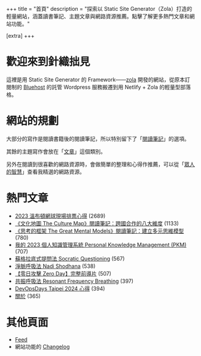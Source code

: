 +++
title = "首頁"
description = "探索以 Static Site Generator（Zola）打造的輕量網站，涵蓋讀書筆記、主題文章與網路資源推薦。點擊了解更多熱門文章和網站功能。"

[extra]
+++

# 歡迎來到針織拙見

這裡是用 Static Site Generator 的 Framework——[zola](https://www.getzola.org/documentation/getting-started/overview/) 開發的網站，從原本訂閱制的 [Bluehost](https://www.bluehost.com/) 的託管 Wordpress 服務搬遷到用 Netlify + Zola 的輕量型部落格。

# 網站的規劃

大部分的寫作是閱讀書籍後的閱讀筆記，所以特別留下了「[閱讀筆記](reading-notes/)」的選項。

其餘的主題寫作會放在「[文章](blog/)」這個類別。

另外在閱讀到很喜歡的網路資源時，會做簡單的整理和心得作推薦，可以從「[眾人的智慧](wistom/)」查看我精選的網路資源。

# 熱門文章
* [2023 溫布頓網球現場排票心得](/blog/2023-wimbledon-tennis/) <span class="view-count">(2689)</span>
* [《文化地圖 The Culture Map》閱讀筆記：跨國合作的八大維度](/reading-notes/the-culture-map/) <span class="view-count">(1133)</span>
* [《思考的框架 The Great Mental Models》閱讀筆記：建立多元思維模型](/reading-notes/the-great-mental-models/) <span class="view-count">(780)</span>
* [我的 2023 個人知識管理系統 Personal Knowledge Management (PKM)](/blog/2023-personal-knowledge-management/) <span class="view-count">(707)</span>
* [蘇格拉底式提問法 Socratic Questioning](/wisdom/methods/socratic-questioning/) <span class="view-count">(567)</span>
* [淨脈呼吸法 Nadi Shodhana](/wisdom/methods/nadi-shodhana/) <span class="view-count">(538)</span>
* [【零日攻擊 Zero Day】完整前導片](/wisdom/videos/zero-day-trailer/) <span class="view-count">(507)</span>
* [共振呼吸法 Resonant Frequency Breathing](/wisdom/methods/resonant-frequency-breathing/) <span class="view-count">(397)</span>
* [DevOpsDays Taipei 2024 心得](/blog/2024-devopsdays-taipei/) <span class="view-count">(394)</span>
* [關於](/about/) <span class="view-count">(365)</span>


# 其他頁面
* [Feed](/atom.xml)
* 網站功能的 [Changelog](@/changelog/index.md)
